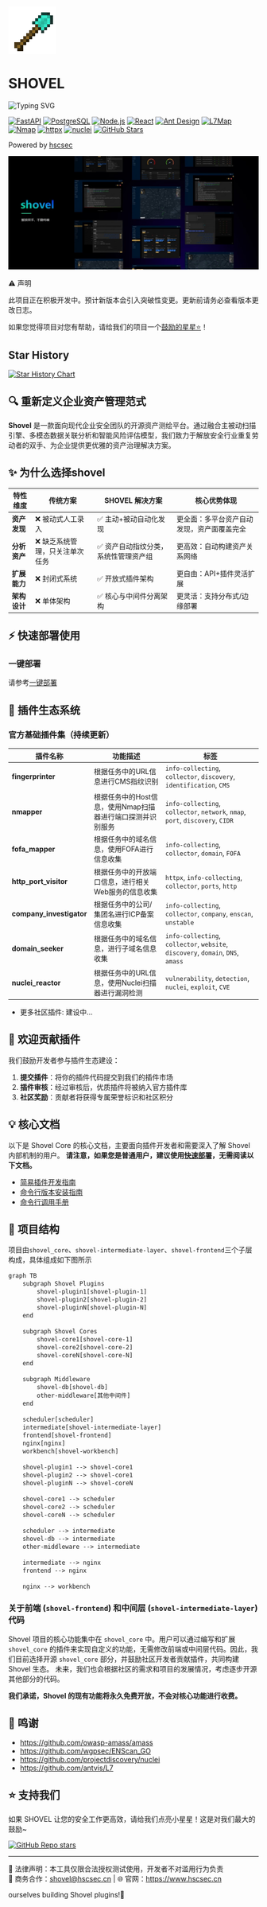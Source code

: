 
![SHOVEL](./assets/favicon.png)
  <h1><b>SHOVEL</b></h1>

![Typing SVG](https://readme-typing-svg.demolab.com?font=ZCOOL+KuaiLe&pause=1000&color=%23666&width=435&lines=%E8%A7%A3%E6%94%BE%E5%8F%8C%E6%89%8B+%E4%B8%8D%E5%81%9A%E5%90%97%E5%96%BD)

[![FastAPI](https://img.shields.io/badge/FastAPI-009688?style=for-the-badge&logo=fastapi&logoColor=white)](https://fastapi.tiangolo.com/)
[![PostgreSQL](https://img.shields.io/badge/PostgreSQL-4169E1?style=for-the-badge&logo=postgresql&logoColor=white)](https://www.postgresql.org/)
[![Node.js](https://img.shields.io/badge/Node.js-339933?style=for-the-badge&logo=nodedotjs&logoColor=white)](https://nodejs.org/)
[![React](https://img.shields.io/badge/React-61DAFB?style=for-the-badge&logo=react&logoColor=black)](https://react.dev/)
[![Ant Design](https://img.shields.io/badge/Ant_Design-0170FE?style=for-the-badge&logo=ant-design&logoColor=white)](https://ant.design/)
[![L7Map](https://img.shields.io/badge/L7Map-1A73E8?style=for-the-badge&logo=mapbox&logoColor=white)](https://l7.antv.antgroup.com/)
[![Nmap](https://img.shields.io/badge/Nmap-FF6600?style=for-the-badge&logo=gnu&logoColor=white)](https://nmap.org/)
[![httpx](https://img.shields.io/badge/httpx-00B894?style=for-the-badge&logo=curl&logoColor=white)](https://github.com/projectdiscovery/httpx)
[![nuclei](https://img.shields.io/badge/nuclei-4B32C3?style=for-the-badge&logo=nuclio&logoColor=white)](https://nuclei.projectdiscovery.io/)
[![GitHub Stars](https://img.shields.io/github/stars/diamond-shovel/diamond-shovel?style=for-the-badge&logo=github&logoColor=white)](https://github.com/diamond-shovel/diamond-shovel/)


Powered by [hscsec](https://www.hscsec.cn)


![shovel](img/shovel.jpg)



⚠️ 声明

此项目正在积极开发中。预计新版本会引入突破性变更。更新前请务必查看版本更改日志。

如果您觉得项目对您有帮助，请给我们的项目一个[鼓励的星星⭐️](https://github.com/diamond-shovel/diamond-shovel)！

## Star History

[![Star History Chart](https://api.star-history.com/svg?repos=diamond-shovel/diamond-shovel&type=Date)](https://www.star-history.com/#diamond-shovel/diamond-shovel&Date)

## 🔍 重新定义企业资产管理范式

**Shovel** 是一款面向现代企业安全团队的开源资产测绘平台。通过融合主被动扫描引擎、多模态数据关联分析和智能风险评估模型，我们致力于解放安全行业重复劳动者的双手、为企业提供更优雅的资产治理解决方案。

## ✨ 为什么选择shovel

| 特性维度     | 传统方案         | SHOVEL 解决方案        | 核心优势体现                             |
| ------------ | ---------------- | ---------------------- | ---------------------------------------- |
| **资产发现** | ❌ 被动式人工录入 | ✅ 主动+被动自动化发现  | 更全面：多平台资产自动发现，资产面覆盖完全 |
| **分析资产** | ❌ 缺乏系统管理，只关注单次任务   | ✅ 资产自动指纹分类，系统性管理资产组     | 更高效：自动构建资产关系网络             |
| **扩展能力** | ❌ 封闭式系统     | ✅ 开放式插件架构       | 更自由：API+插件灵活扩展                 |
| **架构设计** | ❌ 单体架构       | ✅ 核心与中间件分离架构 | 更灵活：支持分布式/边缘部署              |


## ⚡ 快速部署使用

### 一键部署

请参考[一键部署](./quick-start.md?id=一键部署流程)



## 🧩 插件生态系统

### 官方基础插件集（持续更新）


| 插件名称                | 功能描述                                                                 | 标签                                                                 |
|-------------------------|--------------------------------------------------------------------------|----------------------------------------------------------------------|
| **fingerprinter**       | 根据任务中的URL信息进行CMS指纹识别                                       | `info-collecting`, `collector`, `discovery`, `identification`, `CMS` |
| **nmapper**             | 根据任务中的Host信息，使用Nmap扫描器进行端口探测并识别服务               | `info-collecting`, `collector`, `network`, `nmap`, `port`, `discovery`, `CIDR` |
| **fofa_mapper**         | 根据任务中的域名信息，使用FOFA进行信息收集                               | `info-collecting`, `collector`, `domain`, `FOFA`                     |
| **http_port_visitor**   | 根据任务中的开放端口信息，进行相关Web服务的信息收集                      | `httpx`, `info-collecting`, `collector`, `ports`, `http`             |
| **company_investigator**| 根据任务中的公司/集团名进行ICP备案信息收集                               | `info-collecting`, `collector`, `company`, `enscan`, `unstable`      |
| **domain_seeker**       | 根据任务中的域名信息，进行子域名信息收集                                 | `info-collecting`, `collector`, `website`, `discovery`, `domain`, `DNS`, `amass` |
| **nuclei_reactor**      | 根据任务中的URL信息，使用Nuclei扫描器进行漏洞检测                        | `vulnerability`, `detection`, `nuclei`, `exploit`, `CVE`             |

* 更多社区插件: 建设中...




## 🌱 欢迎贡献插件

我们鼓励开发者参与插件生态建设：  
1. **提交插件**：将你的插件代码提交到我们的插件市场  
2. **插件审核**：经过审核后，优质插件将被纳入官方插件库  
3. **社区奖励**：贡献者将获得专属荣誉标识和社区积分  


## 💡 核心文档

以下是 Shovel Core 的核心文档，主要面向插件开发者和需要深入了解 Shovel 内部机制的用户。
**请注意，如果您是普通用户，建议使用[快速部署](./quick-start.md)，无需阅读以下文档。**

*   [简易插件开发指南](https://github.com/diamond-shovel/diamond-shovel/blob/main/docs/plugin-dev.md)
*   [命令行版本安装指南](https://github.com/diamond-shovel/diamond-shovel/blob/main/docs/install.md)
*   [命令行调用手册](https://github.com/diamond-shovel/diamond-shovel/blob/main/docs/cmdline.md)

## 📕 项目结构

项目由`shovel_core`、`shovel-intermediate-layer`、`shovel-frontend`三个子层构成，具体组成如下图所示

```mermaid
graph TB
    subgraph Shovel Plugins
        shovel-plugin1[shovel-plugin-1]
        shovel-plugin2[shovel-plugin-2]
        shovel-pluginN[shovel-plugin-N]
    end

    subgraph Shovel Cores
        shovel-core1[shovel-core-1]
        shovel-core2[shovel-core-2]
        shovel-coreN[shovel-core-N]
    end

    subgraph Middleware
        shovel-db[shovel-db]
        other-middleware[其他中间件]
    end

    scheduler[scheduler]
    intermediate[shovel-intermediate-layer]
    frontend[shovel-frontend]
    nginx[nginx]
    workbench[shovel-workbench]

    shovel-plugin1 --> shovel-core1
    shovel-plugin2 --> shovel-core1
    shovel-pluginN --> shovel-coreN

    shovel-core1 --> scheduler
    shovel-core2 --> scheduler
    shovel-coreN --> scheduler

    scheduler --> intermediate
    shovel-db --> intermediate
    other-middleware --> intermediate

    intermediate --> nginx
    frontend --> nginx

    nginx --> workbench
```



### 关于前端 (`shovel-frontend`) 和中间层 (`shovel-intermediate-layer`) 代码

Shovel 项目的核心功能集中在 `shovel_core` 中。用户可以通过编写和扩展 `shovel_core` 的插件来实现自定义的功能，无需修改前端或中间层代码。因此，我们目前选择开源 `shovel_core` 部分，并鼓励社区开发者贡献插件，共同构建 Shovel 生态。 未来，我们也会根据社区的需求和项目的发展情况，考虑逐步开源其他部分的代码。

**我们承诺，Shovel 的现有功能将永久免费开放，不会对核心功能进行收费。**

## 🎉 鸣谢

- https://github.com/owasp-amass/amass
- https://github.com/wgpsec/ENScan_GO
- https://github.com/projectdiscovery/nuclei
- https://github.com/antvis/L7



## ⭐️ 支持我们

如果 SHOVEL 让您的安全工作更高效，请给我们点亮小星星！这是对我们最大的鼓励~

[![GitHub Repo stars](https://img.shields.io/github/stars/diamond-shovel/diamond-shovel?style=social)](https://github.com/diamond-shovel/diamond-shovel)


---
📌 法律声明：本工具仅限合法授权测试使用，开发者不对滥用行为负责<br> 
📧 商务合作：shovel@hscsec.cn | 🌐 官网：https://www.hscsec.cn


 ourselves building Shovel plugins!🚀
